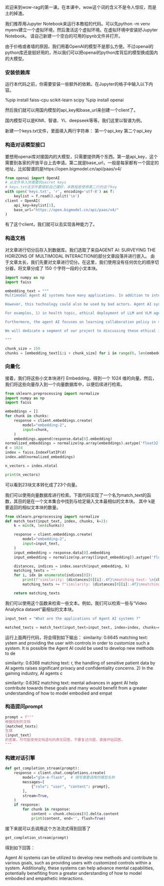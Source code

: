 欢迎来到wow-rag的第一课。在本课中，wow这个词的含义不是令人惊叹，而是土的掉渣。

我们推荐用Jupyter Notebook来运行本教程的代码。可以先python -m venv myenv建立一个虚拟环境，然后激活这个虚拟环境。在虚拟环境中安装好Jupyter Notebook。
请自己新建一个空白的可用的ipynb文件并打开。

由于价格或者墙的原因，我们用着OpenAI的模型不是那么方便。不过openai的python库还是挺好用的，所以我们可以把openai的python库背后的模型换成国内的大模型。

### 安装依赖库
运行本代码之前，你需要安装一些额外的依赖。在Jupyter的格子中输入以下内容。

%pip install faiss-cpu scikit-learn scipy
%pip install openai

然后我们就可以用国内模型的api_key和base_url来创建一个client了。

国内模型可以是KIMI、智谱、Yi、deepseek等等。我们这里以智谱为例。

新建一个keys.txt文件，里面填入两行字符串：
第一个api_key
第二个api_key

### 构造对话模型接口
要想用openai库对接国内的大模型，只需要提供两个东西。第一是api_key，这个需要到各家的开放平台上去申请。第二就是base_url，一般是每家都有一个固定的地址，比如智谱的是https://open.bigmodel.cn/api/paas/v4/

```python
from openai import OpenAI
# 从文件导入所需要的secret keys
# keys.txt这文件要提前自己建好，本教程是使用第二行的这个key
with open('keys.txt', 'r', encoding='utf-8') as f:  
    keylist = f.read().split('\n')
client = OpenAI(
    api_key=keylist[1],
    base_url="https://open.bigmodel.cn/api/paas/v4/"
)
```

有了这个client，我们就可以去实现各种能力了。

### 构造文档
对文章进行切分后存入到数据库。我们选取了来自AGENT AI: SURVEYING THE HORIZONS OF MULTIMODAL INTERACTION的部分文章段落并进行嵌入。 由于文章太长，我们先要对文章进行切分。在这里，我们使用没有任何优化的顺序切分器，将文章分成了 150 个字符一段的小文本块。

```python
import numpy as np
import faiss

embedding_text = """
Multimodal Agent AI systems have many applications. In addition to interactive AI, grounded multimodal models could help drive content generation for bots and AI agents, and assist in productivity applications, helping to re-play, paraphrase, action prediction or synthesize 3D or 2D scenario. Fundamental advances in agent AI help contribute towards these goals and many would benefit from a greater understanding of how to model embodied and empathetic in a simulate reality or a real world. Arguably many of these applications could have positive benefits.

However, this technology could also be used by bad actors. Agent AI systems that generate content can be used to manipulate or deceive people. Therefore, it is very important that this technology is developed in accordance with responsible AI guidelines. For example, explicitly communicating to users that content is generated by an AI system and providing the user with controls in order to customize such a system. It is possible the Agent AI could be used to develop new methods to detect manipulative content - partly because it is rich with hallucination performance of large foundation model - and thus help address another real world problem.

For examples, 1) in health topic, ethical deployment of LLM and VLM agents, especially in sensitive domains like healthcare, is paramount. AI agents trained on biased data could potentially worsen health disparities by providing inaccurate diagnoses for underrepresented groups. Moreover, the handling of sensitive patient data by AI agents raises significant privacy and confidentiality concerns. 2) In the gaming industry, AI agents could transform the role of developers, shifting their focus from scripting non-player characters to refining agent learning processes. Similarly, adaptive robotic systems could redefine manufacturing roles, necessitating new skill sets rather than replacing human workers. Navigating these transitions responsibly is vital to minimize potential socio-economic disruptions.

Furthermore, the agent AI focuses on learning collaboration policy in simulation and there is some risk if directly applying the policy to the real world due to the distribution shift. Robust testing and continual safety monitoring mechanisms should be put in place to minimize risks of unpredictable behaviors in real-world scenarios. Our “VideoAnalytica" dataset is collected from the Internet and considering which is not a fully representative source, so we already go through-ed the ethical review and legal process from both Microsoft and University Washington. Be that as it may, we also need to understand biases that might exist in this corpus. Data distributions can be characterized in many ways. In this workshop, we have captured how the agent level distribution in our dataset is different from other existing datasets. However, there is much more than could be included in a single dataset or workshop. We would argue that there is a need for more approaches or discussion linked to real tasks or topics and that by making these data or system available.

We will dedicate a segment of our project to discussing these ethical issues, exploring potential mitigation strategies, and deploying a responsible multi-modal AI agent. We hope to help more researchers answer these questions together via this paper.

"""

chunk_size = 150
chunks = [embedding_text[i:i + chunk_size] for i in range(0, len(embedding_text), chunk_size)]
```

### 向量化
接着，我们将这些小文本块进行 Embedding，得到一个 1024 维的向量。然后，我们将这些向量存入到一个向量数据库中，以便后续进行检索。

```python
from sklearn.preprocessing import normalize
import numpy as np
import faiss

embeddings = []
for chunk in chunks:
    response = client.embeddings.create(
        model="embedding-2",
        input=chunk,
    )
    embeddings.append(response.data[0].embedding)
normalized_embeddings = normalize(np.array(embeddings).astype('float32'))
d = 1024
index = faiss.IndexFlatIP(d)
index.add(normalized_embeddings)

n_vectors = index.ntotal

print(n_vectors)
```
可以看到23块文本转化成了23个向量。

我们可以使用向量数据库进行检索。下面代码实现了一个名为match_text的函数，其目的是在一个文本集合中找到与给定输入文本最相似的文本块。
其中 k是要返回的相似文本块的数量。

```python
from sklearn.preprocessing import normalize
def match_text(input_text, index, chunks, k=2):
    k = min(k, len(chunks))

    response = client.embeddings.create(
        model="embedding-2",
        input=input_text,
    )
    input_embedding = response.data[0].embedding
    input_embedding = normalize(np.array([input_embedding]).astype('float32'))

    distances, indices = index.search(input_embedding, k)
    matching_texts = ""
    for i, idx in enumerate(indices[0]):
        print(f"similarity: {distances[0][i]:.4f}\nmatching text: \n{chunks[idx]}\n")
        matching_texts += f"similarity: {distances[0][i]:.4f}\nmatching text: \n{chunks[idx]}\n"

    return matching_texts
```

我们可以使用这个函数来检索一些文本。例如，我们可以检索一些与“Video Analytica dataset”最相似的文本块。

```python
input_text = "What are the applications of Agent AI systems ?"

matched_texts = match_text(input_text=input_text, index=index, chunks=chunks, k=2)
```

运行上面两行代码，将会得到如下输出：
similarity: 0.6645
matching text: 
ystem and providing the user with controls in order to customize such a system. It is possible the Agent AI could be used to develop new methods to de

similarity: 0.6368
matching text: 
r, the handling of sensitive patient data by AI agents raises significant privacy and confidentiality concerns. 2) In the gaming industry, AI agents c

similarity: 0.6362
matching text: 
mental advances in agent AI help contribute towards these goals and many would benefit from a greater understanding of how to model embodied and empat

### 构造提问prompt

```python
prompt = f"""
根据找到的文档
{matched_texts}
生成
{input_text}
的答案，尽可能使用文档语句的原文回答。不要复述问题，直接开始回答。
"""
```

### 构建对话引擎
```python
def get_completion_stream(prompt):
    response = client.chat.completions.create(
        model="glm-4-flash",  # 填写需要调用的模型名称
        messages=[
            {"role": "user", "content": prompt},
        ],
        stream=True,
    )
    if response:
        for chunk in response:
            content = chunk.choices[0].delta.content
            print(content, end='', flush=True)
```

接下来就可以去调用这个方法流式得到回答了

```python
get_completion_stream(prompt)
```

得到如下回答：

Agent AI systems can be utilized to develop new methods and contribute to various goals, such as providing users with customized controls within a system. Additionally, these systems can help advance mental capabilities, potentially benefiting from a greater understanding of how to model embodied and empathetic interactions.
